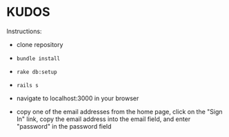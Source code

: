 # KUDOS

Instructions:

* clone repository

* ```bundle install```

* ```rake db:setup```

* ```rails s```

* navigate to localhost:3000 in your browser

* copy one of the email addresses from the home page, click on the "Sign In" link, copy the email address into the email field, and enter "password" in the password field
